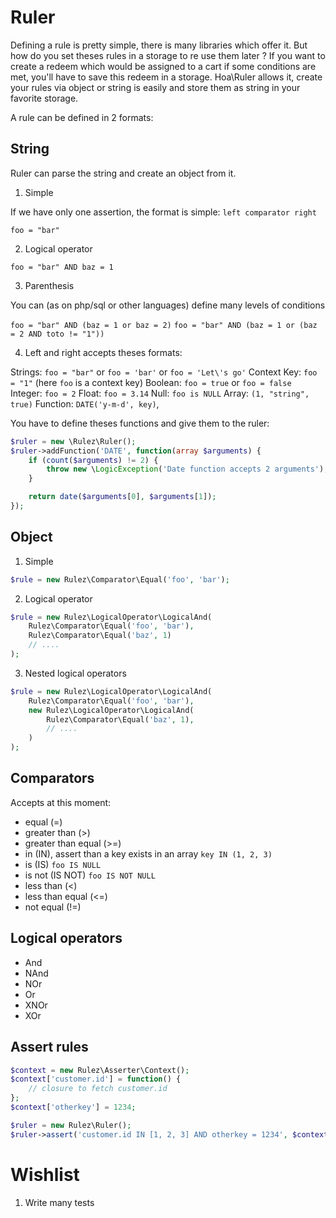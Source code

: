 Ruler
=====

Defining a rule is pretty simple, there is many libraries which offer it. But how do you set theses rules in a storage to re use them later ?
If you want to create a redeem which would be assigned to a cart if some conditions are met, you'll have to save this redeem in a storage.
Hoa\Ruler allows it, create your rules via object or string is easily and store them as string in your favorite storage.

A rule can be defined in 2 formats:

String
------

Ruler can parse the string and create an object from it.

1) Simple

If we have only one assertion, the format is simple: `left comparator right`

`foo = "bar"`

2) Logical operator

`foo = "bar" AND baz = 1`

3) Parenthesis

You can (as on php/sql or other languages) define many levels of conditions

`foo = "bar" AND (baz = 1 or baz = 2)`
`foo = "bar" AND (baz = 1 or (baz = 2 AND toto != "1"))`

4) Left and right accepts theses formats:

Strings:  `foo = "bar"` or `foo = 'bar'` or `foo = 'Let\'s go'`
Context Key: `foo = "1"` (here `foo` is a context key)
Boolean: `foo = true` or `foo = false`
Integer: `foo = 2`
Float: `foo = 3.14`
Null: `foo is NULL`
Array: `(1, "string", true)`
Function: `DATE('y-m-d', key)`,

You have to define theses functions and give them to the ruler:

```php
$ruler = new \Rulez\Ruler();
$ruler->addFunction('DATE', function(array $arguments) {
    if (count($arguments) != 2) {
        throw new \LogicException('Date function accepts 2 arguments');
    }

    return date($arguments[0], $arguments[1]);
});

```

Object
------

1) Simple

```php
$rule = new Rulez\Comparator\Equal('foo', 'bar');
```

2) Logical operator

```php
$rule = new Rulez\LogicalOperator\LogicalAnd(
    Rulez\Comparator\Equal('foo', 'bar'),
    Rulez\Comparator\Equal('baz', 1)
    // ....
);
```

3) Nested logical operators

```php
$rule = new Rulez\LogicalOperator\LogicalAnd(
    Rulez\Comparator\Equal('foo', 'bar'),
    new Rulez\LogicalOperator\LogicalAnd(
        Rulez\Comparator\Equal('baz', 1),
        // ....
    )
);
```

Comparators
-----------

Accepts at this moment:

- equal (=)
- greater than (>)
- greater than equal (>=)
- in (IN), assert than a key exists in an array `key IN (1, 2, 3)`
- is (IS)  `foo IS NULL`
- is not (IS NOT) `foo IS NOT NULL`
- less than (<)
- less than equal (<=)
- not equal (!=)

Logical operators
-----------------

- And
- NAnd
- NOr
- Or
- XNOr
- XOr

Assert rules
------------

```php
$context = new Rulez\Asserter\Context();
$context['customer.id'] = function() {
    // closure to fetch customer.id
};
$context['otherkey'] = 1234;

$ruler = new Rulez\Ruler();
$ruler->assert('customer.id IN [1, 2, 3] AND otherkey = 1234', $context);
```

Wishlist
========

1) Write many tests
